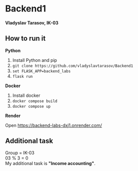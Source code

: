 # Backend1

#### Vladyslav Tarasov, IK-03

## How to run it 
__Python__
1. Install Python and pip
2. `git clone https://github.com/vladyslavtarasov/Backend1`
3. `set FLASK_APP=backend_labs`
4. `flask run`

__Docker__
1. Install docker
2. `docker compose build`
3. `docker compose up`

__Render__

Open https://backend-labs-dxj1.onrender.com/

## Additional task
Group = IK-03   
03 % 3 = 0   
My additional task is __"Income accounting"__.
